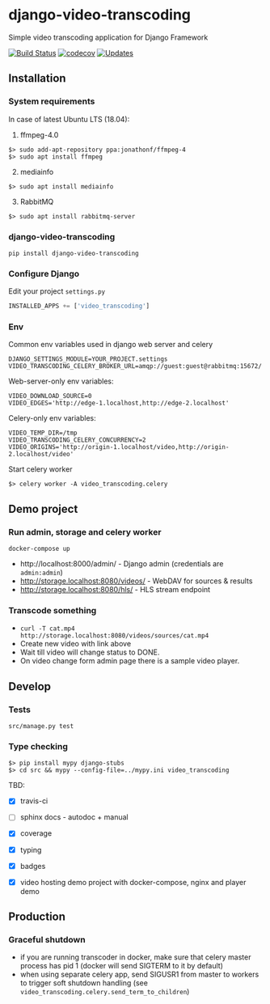 # django-video-transcoding
Simple video transcoding application for Django Framework

[![Build Status](https://travis-ci.org/just-work/django-video-transcoding.svg?branch=master)](https://travis-ci.org/just-work/django-video-transcoding)
[![codecov](https://codecov.io/gh/just-work/django-video-transcoding/branch/master/graph/badge.svg)](https://codecov.io/gh/just-work/django-video-transcoding)
[![Updates](https://pyup.io/repos/github/just-work/django-video-transcoding/shield.svg)](https://pyup.io/repos/github/just-work/django-video-transcoding/)

## Installation

### System requirements

In case of latest Ubuntu LTS (18.04):

1. ffmpeg-4.0
  ```shell script
  $> sudo add-apt-repository ppa:jonathonf/ffmpeg-4
  $> sudo apt install ffmpeg
  ```
2. mediainfo
  ```shell script
  $> sudo apt install mediainfo 
  ```
3. RabbitMQ
  ```shell script
  $> sudo apt install rabbitmq-server
```

### django-video-transcoding

```shell script
pip install django-video-transcoding
```

### Configure Django

Edit your project `settings.py`
```python
INSTALLED_APPS += ['video_transcoding']
```

### Env

Common env variables used in django web server and celery

```
DJANGO_SETTINGS_MODULE=YOUR_PROJECT.settings
VIDEO_TRANSCODING_CELERY_BROKER_URL=amqp://guest:guest@rabbitmq:15672/
```

Web-server-only env variables:

```
VIDEO_DOWNLOAD_SOURCE=0
VIDEO_EDGES='http://edge-1.localhost,http://edge-2.localhost'
```

Celery-only env variables:

```
VIDEO_TEMP_DIR=/tmp
VIDEO_TRANSCODING_CELERY_CONCURRENCY=2
VIDEO_ORIGINS='http://origin-1.localhost/video,http://origin-2.localhost/video'
```

Start celery worker

```shell script
$> celery worker -A video_transcoding.celery
```

## Demo project

### Run admin, storage and celery worker

```shell script
docker-compose up
```

* http://localhost:8000/admin/ - Django admin (credentials are `admin:admin`)
* http://storage.localhost:8080/videos/ - WebDAV for sources & results
* http://storage.localhost:8080/hls/ - HLS stream endpoint

### Transcode something

* `curl -T cat.mp4 http://storage.localhost:8080/videos/sources/cat.mp4`
* Create new video with link above
* Wait till video will change status to DONE.
* On video change form admin page there is a sample video player. 


## Develop

### Tests

```
src/manage.py test
```

### Type checking

```
$> pip install mypy django-stubs
$> cd src && mypy --config-file=../mypy.ini video_transcoding

```

TBD:

* [x] travis-ci
* [ ] sphinx docs - autodoc + manual
* [x] coverage
* [x] typing
* [x] badges
* [x] video hosting demo project with docker-compose, nginx and player demo


## Production

### Graceful shutdown

* if you are running transcoder in docker, make sure that celery master process
    has pid 1 (docker will send SIGTERM to it by default)
* when using separate celery app, send SIGUSR1 from master to workers to trigger
    soft shutdown handling
    (see `video_transcoding.celery.send_term_to_children`)
